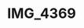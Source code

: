 ---
pid: '152'
layout: photos
title: IMG_4369
filename: IMG_4386.jpg
caption: 
previous_pid: '151'
next_pid: '153'
permalink: "/photos/152.html"
---